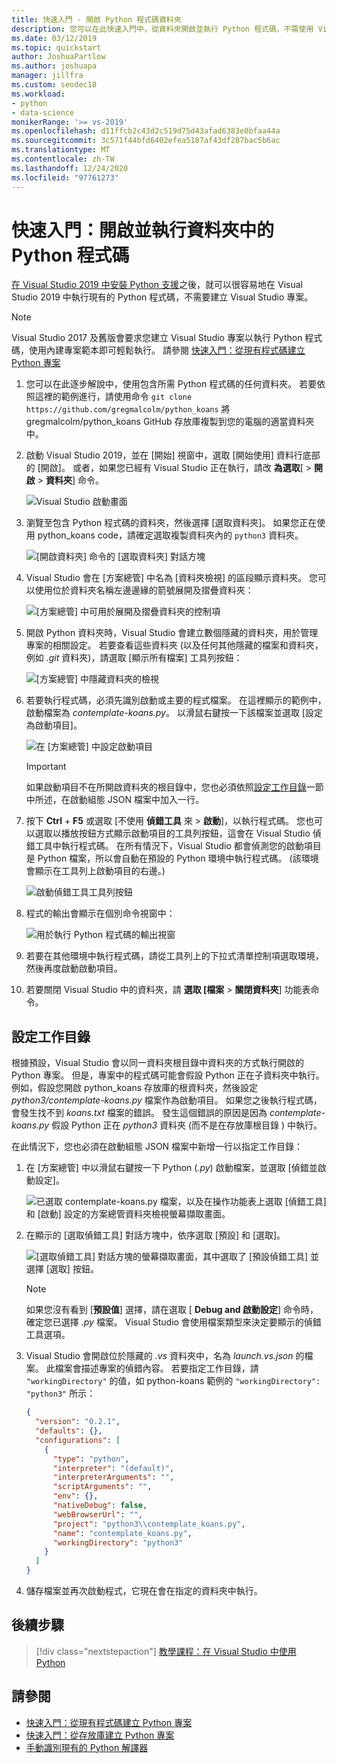 ```yaml
---
title: 快速入門 - 開啟 Python 程式碼資料夾
description: 您可以在此快速入門中，從資料夾開啟並執行 Python 程式碼，不需使用 Visual Studio 專案 (僅限 Visual Studio 2019)。
ms.date: 03/12/2019
ms.topic: quickstart
author: JoshuaPartlow
ms.author: joshuapa
manager: jillfra
ms.custom: seodec18
ms.workload:
- python
- data-science
monikerRange: '>= vs-2019'
ms.openlocfilehash: d11ffcb2c43d2c519d75d43afad6383e0bfaa44a
ms.sourcegitcommit: 3c571f44bfd6402efea5187af43df287bac5b6ac
ms.translationtype: MT
ms.contentlocale: zh-TW
ms.lasthandoff: 12/24/2020
ms.locfileid: "97761273"
---
```

# <a name="quickstart-open-and-run-python-code-in-a-folder"></a>快速入門：開啟並執行資料夾中的 Python 程式碼

[在 Visual Studio 2019 中安裝 Python 支援](installing-python-support-in-visual-studio.md)之後，就可以很容易地在 Visual Studio 2019 中執行現有的 Python 程式碼，不需要建立 Visual Studio 專案。

> [!Note]
> Visual Studio 2017 及舊版會要求您建立 Visual Studio 專案以執行 Python 程式碼，使用內建專案範本即可輕鬆執行。 請參閱 [快速入門：從現有程式碼建立 Python 專案](quickstart-01-python-in-visual-studio-project-from-existing-code.md)

1. 您可以在此逐步解說中，使用包含所需 Python 程式碼的任何資料夾。 若要依照這裡的範例進行，請使用命令 `git clone https://github.com/gregmalcolm/python_koans` 將 gregmalcolm/python_koans GitHub 存放庫複製到您的電腦的適當資料夾中。

1. 啟動 Visual Studio 2019，並在 [開始] 視窗中，選取 [開始使用] 資料行底部的 [開啟]。 或者，如果您已經有 Visual Studio 正在執行，請改 **為選取**[  >  **開啟**  >  **資料夾**] 命令。

    ![Visual Studio 啟動畫面](media/quickstart-open-folder/01-open-local-folder.png)

1. 瀏覽至包含 Python 程式碼的資料夾，然後選擇 [選取資料夾]。 如果您正在使用 python_koans code，請確定選取複製資料夾內的 `python3` 資料夾。

    ![[開啟資料夾] 命令的 [選取資料夾] 對話方塊](media/quickstart-open-folder/02-select-folder.png)

1. Visual Studio 會在 [方案總管] 中名為 [資料夾檢視] 的區段顯示資料夾。 您可以使用位於資料夾名稱左邊邊緣的箭號展開及摺疊資料夾：

    ![[方案總管] 中可用於展開及摺疊資料夾的控制項](media/quickstart-open-folder/03-expand-collapse-folders.png)

1. 開啟 Python 資料夾時，Visual Studio 會建立數個隱藏的資料夾，用於管理專案的相關設定。 若要查看這些資料夾 (以及任何其他隱藏的檔案和資料夾，例如 *.git* 資料夾)，請選取 [顯示所有檔案] 工具列按鈕：

    ![[方案總管] 中隱藏資料夾的檢視](media/quickstart-open-folder/05-view-hidden-folders.png)

1. 若要執行程式碼，必須先識別啟動或主要的程式檔案。 在這裡顯示的範例中，啟動檔案為 *contemplate-koans.py*。 以滑鼠右鍵按一下該檔案並選取 [設定為啟動項目]。

    ![在 [方案總管] 中設定啟動項目](media/quickstart-open-folder/06-set-as-startup-item-command.png)

    > [!Important]
    > 如果啟動項目不在所開啟資料夾的根目錄中，您也必須依照[設定工作目錄](#set-a-working-directory)一節中所述，在啟動組態 JSON 檔案中加入一行。

1. 按下 **Ctrl** + **F5** 或選取 [不使用 **偵錯工具** 來  >  **啟動**]，以執行程式碼。 您也可以選取以播放按鈕方式顯示啟動項目的工具列按鈕，這會在 Visual Studio 偵錯工具中執行程式碼。 在所有情況下，Visual Studio 都會偵測您的啟動項目是 Python 檔案，所以會自動在預設的 Python 環境中執行程式碼。 (該環境會顯示在工具列上啟動項目的右邊。)

    ![啟動偵錯工具工具列按鈕](media/quickstart-open-folder/07-start-debug-toolbar.png)

1. 程式的輸出會顯示在個別命令視窗中：

    ![用於執行 Python 程式碼的輸出視窗](media/quickstart-open-folder/08-result-window.png)

1. 若要在其他環境中執行程式碼，請從工具列上的下拉式清單控制項選取環境，然後再度啟動啟動項目。

1. 若要關閉 Visual Studio 中的資料夾，請 **選取 [檔案**  >  **關閉資料夾**] 功能表命令。

## <a name="set-a-working-directory"></a>設定工作目錄

根據預設，Visual Studio 會以同一資料夾根目錄中資料夾的方式執行開啟的 Python 專案。 但是，專案中的程式碼可能會假設 Python 正在子資料夾中執行。 例如，假設您開啟 python_koans 存放庫的根資料夾，然後設定 *python3/contemplate-koans.py* 檔案作為啟動項目。 如果您之後執行程式碼，會發生找不到 *koans.txt* 檔案的錯誤。 發生這個錯誤的原因是因為 *contemplate-koans.py* 假設 Python 正在 *python3* 資料夾 (而不是在存放庫根目錄 ) 中執行。

在此情況下，您也必須在啟動組態 JSON 檔案中新增一行以指定工作目錄：

1. 在 [方案總管] 中以滑鼠右鍵按一下 Python (*.py*) 啟動檔案，並選取 [偵錯並啟動設定]。

    ![已選取 contemplate-koans.py 檔案，以及在操作功能表上選取 [偵錯工具] 和 [啟動] 設定的方案總管資料夾檢視螢幕擷取畫面。](media/quickstart-open-folder/09-debug-launch-settings-menu-command.png)

1. 在顯示的 [選取偵錯工具] 對話方塊中，依序選取 [預設] 和 [選取]。

    ![[選取偵錯工具] 對話方塊的螢幕擷取畫面，其中選取了 [預設偵錯工具] 並選擇 [選取] 按鈕。](media/quickstart-open-folder/10-select-debugger.png)

    > [!Note]
    > 如果您沒有看到 [**預設值**] 選擇，請在選取 [ **Debug and 啟動設定**] 命令時，確定您已選擇 *.py* 檔案。 Visual Studio 會使用檔案類型來決定要顯示的偵錯工具選項。

1. Visual Studio 會開啟位於隱藏的 *.vs* 資料夾中，名為 *launch.vs.json* 的檔案。 此檔案會描述專案的偵錯內容。 若要指定工作目錄，請 `"workingDirectory"` 的值，如 python-koans 範例的 `"workingDirectory": "python3"` 所示：

    ```json
    {
      "version": "0.2.1",
      "defaults": {},
      "configurations": [
        {
          "type": "python",
          "interpreter": "(default)",
          "interpreterArguments": "",
          "scriptArguments": "",
          "env": {},
          "nativeDebug": false,
          "webBrowserUrl": "",
          "project": "python3\\contemplate_koans.py",
          "name": "contemplate_koans.py",
          "workingDirectory": "python3"
        }
      ]
    }
    ```

1. 儲存檔案並再次啟動程式，它現在會在指定的資料夾中執行。

## <a name="next-steps"></a>後續步驟

> [!div class="nextstepaction"]
> [教學課程：在 Visual Studio 中使用 Python](tutorial-working-with-python-in-visual-studio-step-01-create-project.md)

## <a name="see-also"></a>請參閱

- [快速入門：從現有程式碼建立 Python 專案](quickstart-01-python-in-visual-studio-project-from-existing-code.md)
- [快速入門：從存放庫建立 Python 專案](quickstart-03-python-in-visual-studio-project-from-repository.md)
- [手動識別現有的 Python 解譯器](managing-python-environments-in-visual-studio.md#manually-identify-an-existing-environment)

